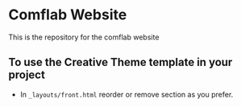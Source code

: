 # Comflab Website

This is the repository for the comflab website

## To use the Creative Theme template in your project

- In `_layouts/front.html` reorder or remove section as you prefer.
